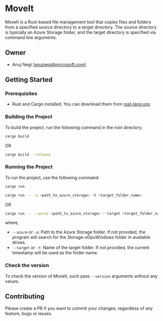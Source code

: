 # MoveIt

MoveIt is a Rust-based file management tool that copies files and folders from a specified source directory to a target directory. The source directory is typically an Azure Storage folder, and the target directory is specified via command line arguments.

## Owner

- Anuj Negi [anujnegi@microsoft.com]

## Getting Started

### Prerequisites

- Rust and Cargo installed. You can download them from [rust-lang.org](https://www.rust-lang.org/).

### Building the Project

To build the project, run the following command in the root directory:

```sh
cargo build
```

OR

```sh
cargo build --release
```

### Running the Project

To run the project, use the following command:

```sh
cargo run 
```

```sh
cargo run -- -a <path_to_azure_storage> -t <target_folder_name>
```

OR

```sh
cargo run -- --azure <path_to_azure_storage> --target <target_folder_name>
```

where,

- `--azure` or `-a`: Path to the Azure Storage folder. If not provided, the program will search for the Storage-xDpuWindows folder in available drives.
- `--target` or `-t`: Name of the target folder. If not provided, the current timestamp will be used as the folder name.

### Check the version

To check the version of MoveIt, such pass `--version` arguments without any values.

## Contributing

Please create a PR if you want to commit your changes, regardless of any feature, bugs or issues.
